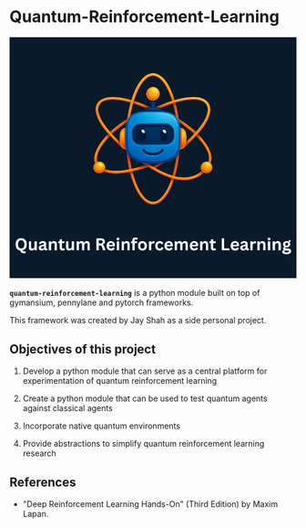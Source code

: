 # Quantum-Reinforcement-Learning

![QRL_LOGO](qrl_logo.png)

**`quantum-reinforcement-learning`** is a python module built on top of gymansium, pennylane and pytorch frameworks. 

This framework was created by Jay Shah as a side personal project.

## Objectives of this project

1. Develop a python module that can serve as a central platform for experimentation of quantum reinforcement learning

2. Create a python module that can be used to test quantum agents against classical agents

3. Incorporate native quantum environments

4. Provide abstractions to simplify quantum reinforcement learning research

## References

* "Deep Reinforcement Learning Hands-On" (Third Edition) by Maxim Lapan.  